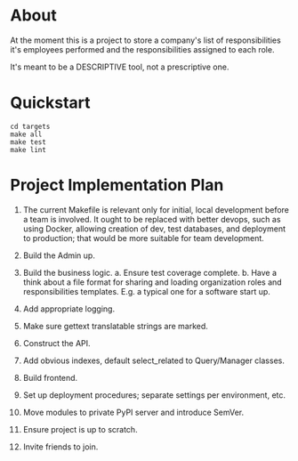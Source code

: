 # About #

At the moment this is a project to store a company's list of responsibilities
it's employees performed and the responsibilities assigned to each role.

It's meant to be a DESCRIPTIVE tool, not a prescriptive one.

# Quickstart #

```
cd targets
make all
make test
make lint
```

# Project Implementation Plan #
1. The current Makefile is relevant only for initial, local development before
   a team is involved. It ought to be replaced with better devops, such as
   using Docker, allowing creation of dev, test databases, and deployment to
   production; that would be more suitable for team development.

2. Build the Admin up.

3. Build the business logic.
    a. Ensure test coverage complete.
    b. Have a think about a file format for sharing and loading organization
       roles and responsibilities templates. E.g. a typical one for a software
       start up.

4. Add appropriate logging.

5. Make sure gettext translatable strings are marked.

6. Construct the API.

7. Add obvious indexes, default select_related to Query/Manager classes.

8. Build frontend.

9. Set up deployment procedures; separate settings per environment, etc.

10. Move modules to private PyPI server and introduce SemVer.

11. Ensure project is up to scratch.

12. Invite friends to join.
